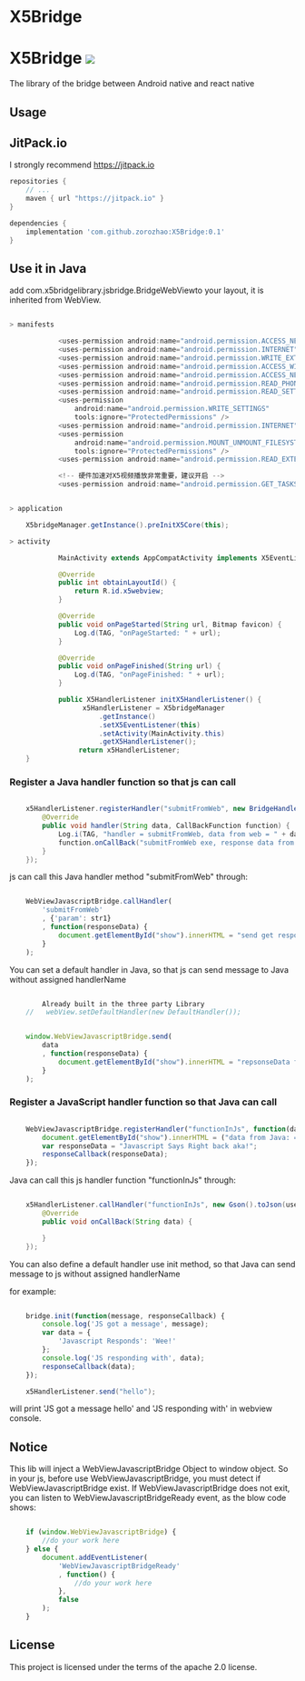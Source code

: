 # X5Bridge
# X5Bridge [![](https://jitpack.io/v/zorozhao/X5Bridge.svg)](https://jitpack.io/#zorozhao/X5Bridge)
The library of the bridge between Android native and react native


## Usage

## JitPack.io

I strongly recommend https://jitpack.io

```groovy
repositories {
    // ...
    maven { url "https://jitpack.io" }
}

dependencies {
    implementation 'com.github.zorozhao:X5Bridge:0.1'
}
```

## Use it in Java

add com.x5bridgelibrary.jsbridge.BridgeWebViewto your layout, it is inherited from WebView.

```java

> manifests

            <uses-permission android:name="android.permission.ACCESS_NETWORK_STATE" />
            <uses-permission android:name="android.permission.INTERNET" />
            <uses-permission android:name="android.permission.WRITE_EXTERNAL_STORAGE" />
            <uses-permission android:name="android.permission.ACCESS_WIFI_STATE" />
            <uses-permission android:name="android.permission.ACCESS_NETWORK_STATE" />
            <uses-permission android:name="android.permission.READ_PHONE_STATE" />
            <uses-permission android:name="android.permission.READ_SETTINGS" />
            <uses-permission
                android:name="android.permission.WRITE_SETTINGS"
                tools:ignore="ProtectedPermissions" />
            <uses-permission android:name="android.permission.INTERNET" />
            <uses-permission
                android:name="android.permission.MOUNT_UNMOUNT_FILESYSTEMS"
                tools:ignore="ProtectedPermissions" />
            <uses-permission android:name="android.permission.READ_EXTERNAL_STORAGE" />

            <!-- 硬件加速对X5视频播放非常重要，建议开启 -->
            <uses-permission android:name="android.permission.GET_TASKS" />


> application

    X5bridgeManager.getInstance().preInitX5Core(this);

> activity

            MainActivity extends AppCompatActivity implements X5EventListener

            @Override
            public int obtainLayoutId() {
                return R.id.x5webview;
            }

            @Override
            public void onPageStarted(String url, Bitmap favicon) {
                Log.d(TAG, "onPageStarted: " + url);
            }

            @Override
            public void onPageFinished(String url) {
                Log.d(TAG, "onPageFinished: " + url);
            }

            public X5HandlerListener initX5HandlerListener() {
                  x5HandlerListener = X5bridgeManager
                      .getInstance()
                      .setX5EventListener(this)
                      .setActivity(MainActivity.this)
                      .getX5HandlerListener();
                 return x5HandlerListener;
    }
```

### Register a Java handler function so that js can call

```java

    x5HandlerListener.registerHandler("submitFromWeb", new BridgeHandler() {
        @Override
        public void handler(String data, CallBackFunction function) {
            Log.i(TAG, "handler = submitFromWeb, data from web = " + data);
            function.onCallBack("submitFromWeb exe, response data from Java");
        }
    });

```

js can call this Java handler method "submitFromWeb" through:

```javascript

    WebViewJavascriptBridge.callHandler(
        'submitFromWeb'
        , {'param': str1}
        , function(responseData) {
            document.getElementById("show").innerHTML = "send get responseData from java, data = " + responseData
        }
    );

```

You can set a default handler in Java, so that js can send message to Java without assigned handlerName

```java

        Already built in the three party Library
    //   webView.setDefaultHandler(new DefaultHandler());

```

```javascript

    window.WebViewJavascriptBridge.send(
        data
        , function(responseData) {
            document.getElementById("show").innerHTML = "repsonseData from java, data = " + responseData
        }
    );

```

### Register a JavaScript handler function so that Java can call

```javascript

    WebViewJavascriptBridge.registerHandler("functionInJs", function(data, responseCallback) {
        document.getElementById("show").innerHTML = ("data from Java: = " + data);
        var responseData = "Javascript Says Right back aka!";
        responseCallback(responseData);
    });

```

Java can call this js handler function "functionInJs" through:

```java

    x5HandlerListener.callHandler("functionInJs", new Gson().toJson(user), new CallBackFunction() {
        @Override
        public void onCallBack(String data) {

        }
    });

```
You can also define a default handler use init method, so that Java can send message to js without assigned handlerName

for example:

```javascript

    bridge.init(function(message, responseCallback) {
        console.log('JS got a message', message);
        var data = {
            'Javascript Responds': 'Wee!'
        };
        console.log('JS responding with', data);
        responseCallback(data);
    });

```

```java
    x5HandlerListener.send("hello");
```

will print 'JS got a message hello' and 'JS responding with' in webview console.

## Notice

This lib will inject a WebViewJavascriptBridge Object to window object.
So in your js, before use WebViewJavascriptBridge, you must detect if WebViewJavascriptBridge exist.
If WebViewJavascriptBridge does not exit, you can listen to WebViewJavascriptBridgeReady event, as the blow code shows:

```javascript

    if (window.WebViewJavascriptBridge) {
        //do your work here
    } else {
        document.addEventListener(
            'WebViewJavascriptBridgeReady'
            , function() {
                //do your work here
            },
            false
        );
    }

```

## License

This project is licensed under the terms of the apache 2.0 license.